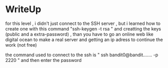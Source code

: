 # WriteUp

for this level , i didn't just connect to the SSH server , but i learned how to create one with this command "ssh-keygen -t rsa " and creatting the keys (public and a extra-password) , than you have to go an online web like digital ocean to make a real server and getting an ip adress to continue the work (not free)

the command used to connect to the ssh is " ssh bandit0@bandit....... -p 2220 " 
and then enter the password 
